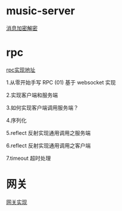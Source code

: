 # music-server

[消息加密解密](https://www.chenxuhou.com/detail/329.html)

# rpc 
[rpc实现地址](https://juejin.cn/post/7016717164509921311)

1.从零开始手写 RPC (01) 基于 websocket 实现

2.实现客户端和服务端

3.如何实现客户端调用服务端？

4.序列化

5.reflect 反射实现通用调用之服务端

6.reflect 反射实现通用调用之客户端

7.timeout 超时处理

# 网关
[网关实现](https://juejin.cn/post/6986652925963534350#heading-16)
